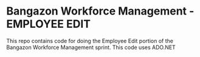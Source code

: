 
# Bangazon Workforce Management - EMPLOYEE EDIT

This repo contains code for doing the Employee Edit portion of the Bangazon Workforce Management sprint.
This code uses ADO<span>.NET</span>

